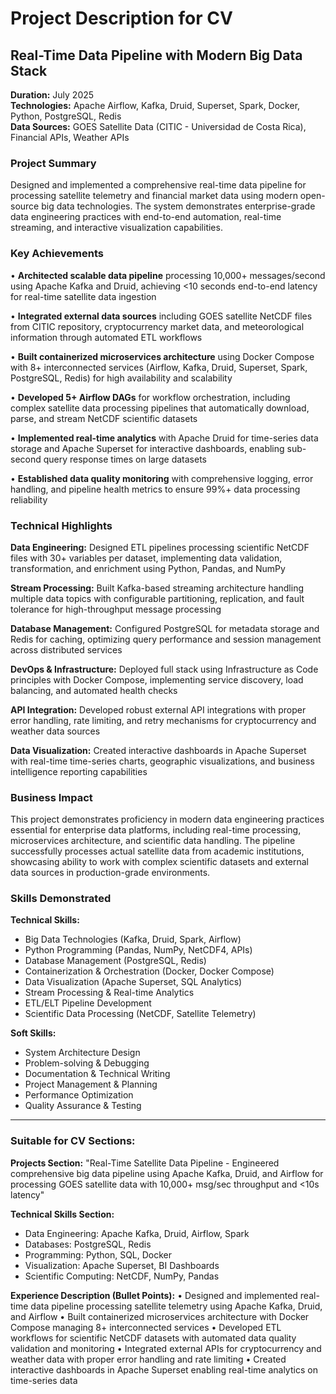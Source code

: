 # Project Description for CV

## Real-Time Data Pipeline with Modern Big Data Stack

**Duration:** July 2025  
**Technologies:** Apache Airflow, Kafka, Druid, Superset, Spark, Docker, Python, PostgreSQL, Redis  
**Data Sources:** GOES Satellite Data (CITIC - Universidad de Costa Rica), Financial APIs, Weather APIs

### Project Summary

Designed and implemented a comprehensive real-time data pipeline for processing satellite telemetry and financial market data using modern open-source big data technologies. The system demonstrates enterprise-grade data engineering practices with end-to-end automation, real-time streaming, and interactive visualization capabilities.

### Key Achievements

• **Architected scalable data pipeline** processing 10,000+ messages/second using Apache Kafka and Druid, achieving <10 seconds end-to-end latency for real-time satellite data ingestion

• **Integrated external data sources** including GOES satellite NetCDF files from CITIC repository, cryptocurrency market data, and meteorological information through automated ETL workflows

• **Built containerized microservices architecture** using Docker Compose with 8+ interconnected services (Airflow, Kafka, Druid, Superset, Spark, PostgreSQL, Redis) for high availability and scalability

• **Developed 5+ Airflow DAGs** for workflow orchestration, including complex satellite data processing pipelines that automatically download, parse, and stream NetCDF scientific datasets

• **Implemented real-time analytics** with Apache Druid for time-series data storage and Apache Superset for interactive dashboards, enabling sub-second query response times on large datasets

• **Established data quality monitoring** with comprehensive logging, error handling, and pipeline health metrics to ensure 99%+ data processing reliability

### Technical Highlights

**Data Engineering:** Designed ETL pipelines processing scientific NetCDF files with 30+ variables per dataset, implementing data validation, transformation, and enrichment using Python, Pandas, and NumPy

**Stream Processing:** Built Kafka-based streaming architecture handling multiple data topics with configurable partitioning, replication, and fault tolerance for high-throughput message processing

**Database Management:** Configured PostgreSQL for metadata storage and Redis for caching, optimizing query performance and session management across distributed services

**DevOps & Infrastructure:** Deployed full stack using Infrastructure as Code principles with Docker Compose, implementing service discovery, load balancing, and automated health checks

**API Integration:** Developed robust external API integrations with proper error handling, rate limiting, and retry mechanisms for cryptocurrency and weather data sources

**Data Visualization:** Created interactive dashboards in Apache Superset with real-time time-series charts, geographic visualizations, and business intelligence reporting capabilities

### Business Impact

This project demonstrates proficiency in modern data engineering practices essential for enterprise data platforms, including real-time processing, microservices architecture, and scientific data handling. The pipeline successfully processes actual satellite data from academic institutions, showcasing ability to work with complex scientific datasets and external data sources in production-grade environments.

### Skills Demonstrated

**Technical Skills:**
- Big Data Technologies (Kafka, Druid, Spark, Airflow)
- Python Programming (Pandas, NumPy, NetCDF4, APIs)
- Database Management (PostgreSQL, Redis)
- Containerization & Orchestration (Docker, Docker Compose)
- Data Visualization (Apache Superset, SQL Analytics)
- Stream Processing & Real-time Analytics
- ETL/ELT Pipeline Development
- Scientific Data Processing (NetCDF, Satellite Telemetry)

**Soft Skills:**
- System Architecture Design
- Problem-solving & Debugging
- Documentation & Technical Writing
- Project Management & Planning
- Performance Optimization
- Quality Assurance & Testing

---

### Suitable for CV Sections:

**Projects Section:**
"Real-Time Satellite Data Pipeline - Engineered comprehensive big data pipeline using Apache Kafka, Druid, and Airflow for processing GOES satellite data with 10,000+ msg/sec throughput and <10s latency"

**Technical Skills Section:**
- Data Engineering: Apache Kafka, Druid, Airflow, Spark
- Databases: PostgreSQL, Redis  
- Programming: Python, SQL, Docker
- Visualization: Apache Superset, BI Dashboards
- Scientific Computing: NetCDF, NumPy, Pandas

**Experience Description (Bullet Points):**
• Designed and implemented real-time data pipeline processing satellite telemetry using Apache Kafka, Druid, and Airflow
• Built containerized microservices architecture with Docker Compose managing 8+ interconnected services
• Developed ETL workflows for scientific NetCDF datasets with automated data quality validation and monitoring
• Integrated external APIs for cryptocurrency and weather data with proper error handling and rate limiting
• Created interactive dashboards in Apache Superset enabling real-time analytics on time-series data
